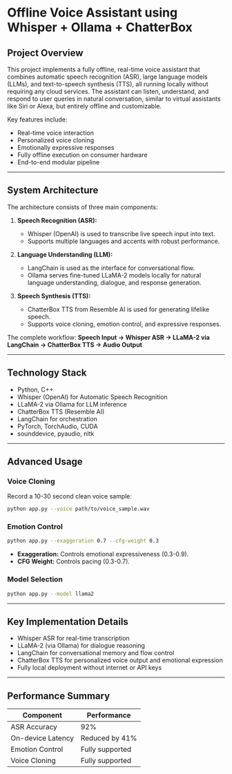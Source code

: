 # Offline Voice Assistant using Whisper + Ollama + ChatterBox

## Project Overview

This project implements a fully offline, real-time voice assistant that combines automatic speech recognition (ASR), large language models (LLMs), and text-to-speech synthesis (TTS), all running locally without requiring any cloud services. The assistant can listen, understand, and respond to user queries in natural conversation, similar to virtual assistants like Siri or Alexa, but entirely offline and customizable.

Key features include:

* Real-time voice interaction
* Personalized voice cloning
* Emotionally expressive responses
* Fully offline execution on consumer hardware
* End-to-end modular pipeline

---

## System Architecture

The architecture consists of three main components:

1. **Speech Recognition (ASR):**

   * Whisper (OpenAI) is used to transcribe live speech input into text.
   * Supports multiple languages and accents with robust performance.

2. **Language Understanding (LLM):**

   * LangChain is used as the interface for conversational flow.
   * Ollama serves fine-tuned LLaMA-2 models locally for natural language understanding, dialogue, and response generation.

3. **Speech Synthesis (TTS):**

   * ChatterBox TTS from Resemble AI is used for generating lifelike speech.
   * Supports voice cloning, emotion control, and expressive responses.

The complete workflow:
**Speech Input → Whisper ASR → LLaMA-2 via LangChain → ChatterBox TTS → Audio Output**

---

## Technology Stack

* Python, C++
* Whisper (OpenAI) for Automatic Speech Recognition
* LLaMA-2 via Ollama for LLM inference
* ChatterBox TTS (Resemble AI)
* LangChain for orchestration
* PyTorch, TorchAudio, CUDA
* sounddevice, pyaudio, nltk

---

## Advanced Usage

### Voice Cloning

Record a 10-30 second clean voice sample:

```bash
python app.py --voice path/to/voice_sample.wav
```

### Emotion Control

```bash
python app.py --exaggeration 0.7 --cfg-weight 0.3
```

* **Exaggeration:** Controls emotional expressiveness (0.3-0.9).
* **CFG Weight:** Controls pacing (0.3-0.7).

### Model Selection

```bash
python app.py --model llama2
```

---

## Key Implementation Details

* Whisper ASR for real-time transcription
* LLaMA-2 (via Ollama) for dialogue reasoning
* LangChain for conversational memory and flow control
* ChatterBox TTS for personalized voice output and emotional expression
* Fully local deployment without internet or API keys

---

## Performance Summary

| Component         | Performance     |
| ----------------- | --------------- |
| ASR Accuracy      | 92%             |
| On-device Latency | Reduced by 41%  |
| Emotion Control   | Fully supported |
| Voice Cloning     | Fully supported |
